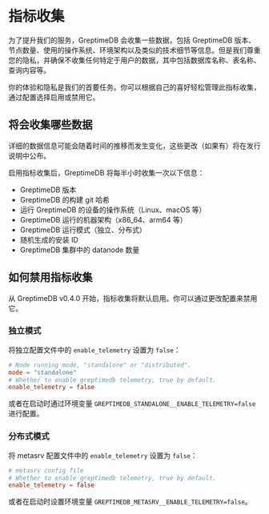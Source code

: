 # 指标收集

为了提升我们的服务，GreptimeDB 会收集一些数据，包括 GreptimeDB 版本、节点数量、使用的操作系统、环境架构以及类似的技术细节等信息。但是我们尊重您的隐私，并确保不收集任何特定于用户的数据，其中包括数据库名称、表名称、查询内容等。

你的体验和隐私是我们的首要任务。你可以根据自己的喜好轻松管理此指标收集，通过配置选择启用或禁用它。

## 将会收集哪些数据

详细的数据信息可能会随着时间的推移而发生变化，这些更改（如果有）将在发行说明中公布。

启用指标收集后，GreptimeDB 将每半小时收集一次以下信息：

- GreptimeDB 版本
- GreptimeDB 的构建 git 哈希
- 运行 GreptimeDB 的设备的操作系统（Linux、macOS 等）
- GreptimeDB 运行的机器架构（x86_64、arm64 等）
- GreptimeDB 运行模式（独立、分布式）
- 随机生成的安装 ID
- GreptimeDB 集群中的 datanode 数量

## 如何禁用指标收集

从 GreptimeDB v0.4.0 开始，指标收集将默认启用。你可以通过更改配置来禁用它。

### 独立模式

将独立配置文件中的 `enable_telemetry` 设置为 `false`：

```toml
# Node running mode, "standalone" or "distributed".
mode = "standalone"
# Whether to enable greptimedb telemetry, true by default.
enable_telemetry = false
```

或者在启动时通过环境变量 `GREPTIMEDB_STANDALONE__ENABLE_TELEMETRY=false` 进行配置。

### 分布式模式

将 metasrv 配置文件中的 `enable_telemetry` 设置为 `false`：

```toml
# metasrv config file
# Whether to enable greptimedb telemetry, true by default.
enable_telemetry = false 
```

或者在启动时设置环境变量 `GREPTIMEDB_METASRV__ENABLE_TELEMETRY=false`。
